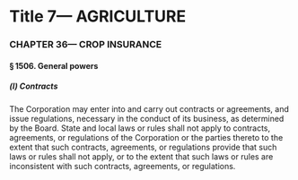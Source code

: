 
# Title 7— AGRICULTURE
### CHAPTER 36— CROP INSURANCE
#### § 1506. General powers
##### (l) Contracts

The Corporation may enter into and carry out contracts or agreements, and issue regulations, necessary in the conduct of its business, as determined by the Board. State and local laws or rules shall not apply to contracts, agreements, or regulations of the Corporation or the parties thereto to the extent that such contracts, agreements, or regulations provide that such laws or rules shall not apply, or to the extent that such laws or rules are inconsistent with such contracts, agreements, or regulations.
